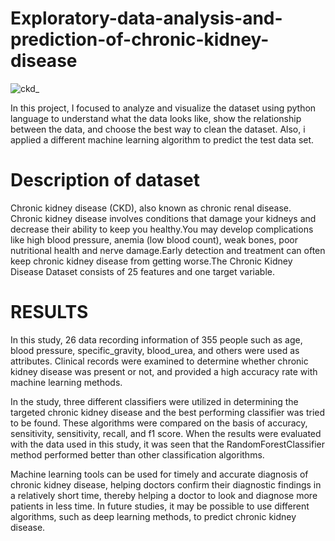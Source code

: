 # Exploratory-data-analysis-and-prediction-of-chronic-kidney-disease
![ckd_](https://user-images.githubusercontent.com/70725011/133984112-830001e3-3434-4e88-a99f-3177d6991c40.jpg)

In this project, I focused to analyze and visualize the dataset using python language to understand what the data looks like, show the relationship between the data, and choose the best way to clean the dataset. Also, i applied a different machine learning algorithm to predict the test data set.

# Description of dataset
Chronic kidney disease (CKD), also known as chronic renal disease. Chronic kidney disease involves conditions that damage your kidneys and decrease their ability to keep you healthy.You may develop complications like high blood pressure, anemia (low blood count), weak bones, poor nutritional health and nerve damage.Early detection and treatment can often keep chronic kidney disease from getting worse.The Chronic Kidney Disease Dataset consists of 25 features and one target variable.

# RESULTS
In this study, 26 data recording information of 355 people such as age, blood pressure, specific_gravity, blood_urea, and others were used as attributes. Clinical records were examined to determine whether chronic kidney disease was present or not, and provided a high accuracy rate with machine learning methods.

In the study, three different classifiers were utilized in determining the targeted chronic kidney disease and the best performing classifier was tried to be found. These algorithms were compared on the basis of accuracy, sensitivity, sensitivity, recall, and f1 score. When the results were evaluated with the data used in this study, it was seen that the RandomForestClassifier method performed better than other classification algorithms.

Machine learning tools can be used for timely and accurate diagnosis of chronic kidney disease, helping doctors confirm their diagnostic findings in a relatively short time, thereby helping a doctor to look and diagnose more patients in less time. In future studies, it may be possible to use different algorithms, such as deep learning methods, to predict chronic kidney disease.
